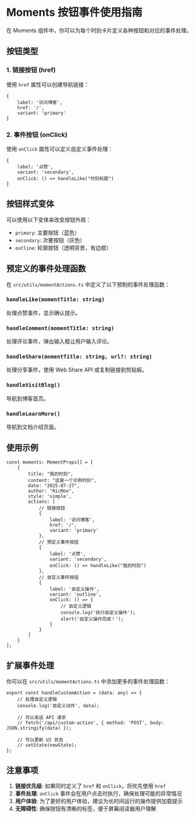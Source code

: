 # Moments 按钮事件使用指南

在 Moments 组件中，你可以为每个时刻卡片定义各种按钮和对应的事件处理。

## 按钮类型

### 1. 链接按钮 (href)
使用 `href` 属性可以创建导航链接：

```tsx
{
    label: '访问博客',
    href: '/',
    variant: 'primary'
}
```

### 2. 事件按钮 (onClick)
使用 `onClick` 属性可以定义自定义事件处理：

```tsx
{
    label: '点赞',
    variant: 'secondary',
    onClick: () => handleLike("时刻标题")
}
```

## 按钮样式变体

可以使用以下变体来改变按钮外观：
- `primary`: 主要按钮（蓝色）
- `secondary`: 次要按钮（灰色）
- `outline`: 轮廓按钮（透明背景，有边框）

## 预定义的事件处理函数

在 `src/utils/momentActions.ts` 中定义了以下预制的事件处理函数：

### `handleLike(momentTitle: string)`
处理点赞事件，显示确认提示。

### `handleComment(momentTitle: string)`
处理评论事件，弹出输入框让用户输入评论。

### `handleShare(momentTitle: string, url?: string)`
处理分享事件，使用 Web Share API 或复制链接到剪贴板。

### `handleVisitBlog()`
导航到博客首页。

### `handleLearnMore()`
导航到文档介绍页面。

## 使用示例

```tsx
const moments: MomentProps[] = [
    {
        title: "我的时刻",
        content: "这是一个示例时刻",
        date: "2025-07-27",
        author: "RicMoe",
        style: 'simple',
        actions: [
            // 链接按钮
            { 
                label: '访问博客', 
                href: '/', 
                variant: 'primary' 
            },
            // 预定义事件按钮
            { 
                label: '点赞', 
                variant: 'secondary',
                onClick: () => handleLike("我的时刻")
            },
            // 自定义事件按钮
            {
                label: '自定义操作',
                variant: 'outline',
                onClick: () => {
                    // 自定义逻辑
                    console.log('执行自定义操作');
                    alert('自定义操作完成！');
                }
            }
        ]
    }
];
```

## 扩展事件处理

你可以在 `src/utils/momentActions.ts` 中添加更多的事件处理函数：

```tsx
export const handleCustomAction = (data: any) => {
    // 处理自定义逻辑
    console.log('自定义动作', data);
    
    // 可以发送 API 请求
    // fetch('/api/custom-action', { method: 'POST', body: JSON.stringify(data) });
    
    // 可以更新 UI 状态
    // setState(newState);
};
```

## 注意事项

1. **链接优先级**: 如果同时定义了 `href` 和 `onClick`，将优先使用 `href`
2. **事件处理**: `onClick` 事件会在用户点击时执行，确保处理可能的异常情况
3. **用户体验**: 为了更好的用户体验，建议为长时间运行的操作提供加载提示
4. **无障碍性**: 确保按钮有清晰的标签，便于屏幕阅读器用户理解
